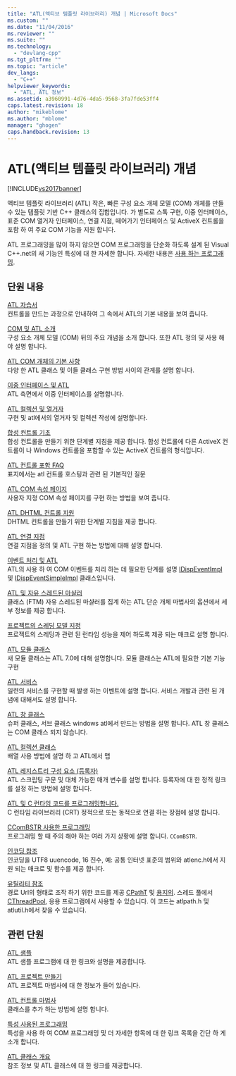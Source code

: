```yaml
---
title: "ATL(액티브 템플릿 라이브러리) 개념 | Microsoft Docs"
ms.custom: ""
ms.date: "11/04/2016"
ms.reviewer: ""
ms.suite: ""
ms.technology: 
  - "devlang-cpp"
ms.tgt_pltfrm: ""
ms.topic: "article"
dev_langs: 
  - "C++"
helpviewer_keywords: 
  - "ATL, ATL 정보"
ms.assetid: a3960991-4d76-4da5-9568-3fa7fde53ff4
caps.latest.revision: 18
author: "mikeblome"
ms.author: "mblome"
manager: "ghogen"
caps.handback.revision: 13
---
```

# ATL(액티브 템플릿 라이브러리) 개념
[!INCLUDE[vs2017banner](../assembler/inline/includes/vs2017banner.md)]

액티브 템플릿 라이브러리 \(ATL\) 작은, 빠른 구성 요소 개체 모델 \(COM\) 개체를 만들 수 있는 템플릿 기반 C\+\+ 클래스의 집합입니다.  가 별도로 스톡 구현, 이중 인터페이스, 표준 COM 열거자 인터페이스, 연결 지점, 떼어가기 인터페이스 및 ActiveX 컨트롤을 포함 하 여 주요 COM 기능을 지원 합니다.  
  
 ATL 프로그래밍을 많이 하지 않으면 COM 프로그래밍을 단순화 하도록 설계 된 Visual C\+\+.net의 새 기능인 특성에 대 한 자세한 합니다.  자세한 내용은  [사용 하는 프로그래밍](../windows/attributed-programming-concepts.md).  
  
## 단원 내용  
 [ATL 자습서](../atl/active-template-library-atl-tutorial.md)  
 컨트롤을 만드는 과정으로 안내하여 그 속에서 ATL의 기본 내용을 보여 줍니다.  
  
 [COM 및 ATL 소개](../atl/introduction-to-com-and-atl.md)  
 구성 요소 개체 모델 \(COM\) 뒤의 주요 개념을 소개 합니다.  또한 ATL 정의 및 사용 해야 설명 합니다.  
  
 [ATL COM 개체의 기본 사항](../atl/fundamentals-of-atl-com-objects.md)  
 다양 한 ATL 클래스 및 이들 클래스 구현 방법 사이의 관계를 설명 합니다.  
  
 [이중 인터페이스 및 ATL](../atl/dual-interfaces-and-atl.md)  
 ATL 측면에서 이중 인터페이스를 설명합니다.  
  
 [ATL 컬렉션 및 열거자](../atl/atl-collections-and-enumerators.md)  
 구현 및 atl에서의 열거자 및 컬렉션 작성에 설명합니다.  
  
 [합성 컨트롤 기초](../atl/atl-composite-control-fundamentals.md)  
 합성 컨트롤을 만들기 위한 단계별 지침을 제공 합니다.  합성 컨트롤에 다른 ActiveX 컨트롤이 나 Windows 컨트롤을 포함할 수 있는 ActiveX 컨트롤의 형식입니다.  
  
 [ATL 컨트롤 포함 FAQ](../atl/atl-control-containment-faq.md)  
 표지에서는 atl 컨트롤 호스팅과 관련 된 기본적인 질문  
  
 [ATL COM 속성 페이지](../atl/atl-com-property-pages.md)  
 사용자 지정 COM 속성 페이지를 구현 하는 방법을 보여 줍니다.  
  
 [ATL DHTML 컨트롤 지원](../atl/atl-support-for-dhtml-controls.md)  
 DHTML 컨트롤을 만들기 위한 단계별 지침을 제공 합니다.  
  
 [ATL 연결 지점](../atl/atl-connection-points.md)  
 연결 지점을 정의 및 ATL 구현 하는 방법에 대해 설명 합니다.  
  
 [이벤트 처리 및 ATL](../atl/event-handling-and-atl.md)  
 ATL의 사용 하 여 COM 이벤트를 처리 하는 데 필요한 단계를 설명  [IDispEventImpl](../atl/reference/idispeventimpl-class.md) 및  [IDispEventSimpleImpl](../atl/reference/idispeventsimpleimpl-class.md) 클래스입니다.  
  
 [ATL 및 자유 스레드된 마샬러](../atl/atl-and-the-free-threaded-marshaler.md)  
 클래스 \(FTM\) 자유 스레드된 마샬러를 집계 하는 ATL 단순 개체 마법사의 옵션에서 세부 정보를 제공 합니다.  
  
 [프로젝트의 스레딩 모델 지정](../atl/specifying-the-threading-model-for-a-project-atl.md)  
 프로젝트의 스레딩과 관련 된 런타임 성능을 제어 하도록 제공 되는 매크로 설명 합니다.  
  
 [ATL 모듈 클래스](../atl/atl-module-classes.md)  
 새 모듈 클래스는 ATL 7.0에 대해 설명합니다.  모듈 클래스는 ATL에 필요한 기본 기능 구현  
  
 [ATL 서비스](../atl/atl-services.md)  
 일련의 서비스를 구현할 때 발생 하는 이벤트에 설명 합니다.  서비스 개발과 관련 된 개념에 대해서도 설명 합니다.  
  
 [ATL 창 클래스](../atl/atl-window-classes.md)  
 슈퍼 클래스, 서브 클래스 windows atl에서 만드는 방법을 설명 합니다.  ATL 창 클래스는 COM 클래스 되지 않습니다.  
  
 [ATL 컬렉션 클래스](../atl/atl-collection-classes.md)  
 배열 사용 방법에 설명 하 고 ATL에서 맵  
  
 [ATL 레지스트리 구성 요소 \(등록자\)](../atl/atl-registry-component-registrar.md)  
 ATL 스크립팅 구문 및 대체 가능한 매개 변수를 설명 합니다.  등록자에 대 한 정적 링크를 설정 하는 방법에 설명 합니다.  
  
 [ATL 및 C 런타임 코드를 프로그래밍합니다.](../atl/programming-with-atl-and-c-run-time-code.md)  
 C 런타임 라이브러리 \(CRT\) 정적으로 또는 동적으로 연결 하는 장점에 설명 합니다.  
  
 [CComBSTR 사용한 프로그래밍](../atl/programming-with-ccombstr-atl.md)  
 프로그래밍 할 때 주의 해야 하는 여러 가지 상황에 설명 합니다. `CComBSTR`.  
  
 [인코딩 참조](../atl/atl-encoding-reference.md)  
 인코딩을 UTF8 uuencode, 16 진수, 예: 공통 인터넷 표준의 범위와 atlenc.h에서 지원 되는 매크로 및 함수를 제공 합니다.  
  
 [유틸리티 참조](../atl/atl-utilities-reference.md)  
 경로 Url의 형태로 조작 하기 위한 코드를 제공  [CPathT](../atl/reference/cpatht-class.md) 및  [용지의](../atl/reference/curl-class.md).  스레드 풀에서  [CThreadPool](../atl/reference/cthreadpool-class.md), 응용 프로그램에서 사용할 수 있습니다.  이 코드는 atlpath.h 및 atlutil.h에서 찾을 수 있습니다.  
  
## 관련 단원  
 [ATL 샘플](../top/visual-cpp-samples.md)  
 ATL 샘플 프로그램에 대 한 링크와 설명을 제공합니다.  
  
 [ATL 프로젝트 만들기](../atl/reference/creating-an-atl-project.md)  
 ATL 프로젝트 마법사에 대 한 정보가 들어 있습니다.  
  
 [ATL 컨트롤 마법사](../atl/reference/atl-control-wizard.md)  
 클래스를 추가 하는 방법에 설명 합니다.  
  
 [특성 사용된 프로그래밍](../windows/attributed-programming-concepts.md)  
 특성을 사용 하 여 COM 프로그래밍 및 더 자세한 항목에 대 한 링크 목록을 간단 하 게 소개 합니다.  
  
 [ATL 클래스 개요](../atl/atl-class-overview.md)  
 참조 정보 및 ATL 클래스에 대 한 링크를 제공합니다.